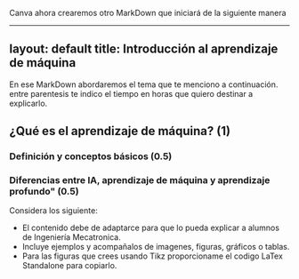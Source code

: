 Canva ahora crearemos otro MarkDown que iniciará de la siguiente manera 

---
layout: default
title: Introducción al aprendizaje de máquina
---

En ese MarkDown abordaremos el tema que te menciono a continuación. entre parentesis te indico el tiempo en horas que quiero destinar a explicarlo. 

## ¿Qué es el aprendizaje de máquina? (1)
### Definición y conceptos básicos (0.5)
### Diferencias entre IA, aprendizaje de máquina y aprendizaje profundo" (0.5)

Considera los siguiente:
- El contenido debe de adaptarce para que lo pueda explicar a alumnos de Ingeniería Mecatronica.
- Incluye ejemplos y acompañalos de imagenes, figuras, gráficos o tablas.
- Para las figuras que crees usando Tikz proporcioname el codigo LaTex Standalone para copiarlo.
